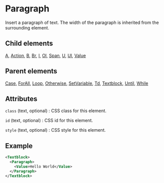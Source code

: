 # Paragraph



Insert a paragraph of text. The width of the paragraph is inherited from the surrounding element.



##  Child elements

[A](../a.md), [Action](../action.md), [B](../b.md), [Br](../br.md), [I](../i.md), [Ol](../ol.md), [Span](../span.md), [U](../u.md), [Ul](../ul.md), [Value](../value.md)

##  Parent elements

[Case](../case.md), [ForAll](../forall.md), [Loop](../loop.md), [Otherwise](../otherwise.md), [SetVariable](../setvariable.md), [Td](../td.md), [Textblock](../textblock.md), [Until](../until.md), [While](../while.md)


## Attributes



`class` (text, optional)
:   CSS class for this element.




`id` (text, optional)
:   CSS id for this element.




`style` (text, optional)
:   CSS style for this element.




## Example

```xml
<Textblock>
  <Paragraph>
    <Value>Hello World</Value>
  </Paragraph>
</Textblock>

```





